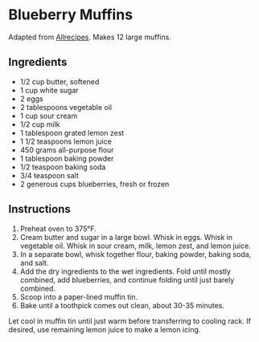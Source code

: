 # Blueberry Muffins

Adapted from [Allrecipes](https://www.allrecipes.com/recipe/223041/chef-johns-blueberry-muffins/). Makes 12 large muffins.

## Ingredients

- 1/2 cup butter, softened
- 1 cup white sugar
- 2 eggs
- 2 tablespoons vegetable oil
- 1 cup sour cream
- 1/2 cup milk
- 1 tablespoon grated lemon zest
- 1 1/2 teaspoons lemon juice
- 450 grams all-purpose flour
- 1 tablespoon baking powder
- 1/2 teaspoon baking soda
- 3/4 teaspoon salt
- 2 generous cups blueberries, fresh or frozen

## Instructions

1. Preheat oven to 375&deg;F.
2. Cream butter and sugar in a large bowl. Whisk in eggs. Whisk in vegetable oil. Whisk in sour cream, milk, lemon zest, and lemon juice.
3. In a separate bowl, whisk together flour, baking powder, baking soda, and salt.
4. Add the dry ingredients to the wet ingredients. Fold until mostly combined, add blueberries, and continue folding until just barely combined.
5. Scoop into a paper-lined muffin tin.
6. Bake until a toothpick comes out clean, about 30-35 minutes.

Let cool in muffin tin until just warm before transferring to cooling rack. If desired, use remaining lemon juice to make a lemon icing.
